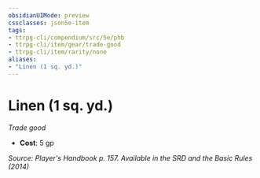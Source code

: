 ```yaml
---
obsidianUIMode: preview
cssclasses: json5e-item
tags:
- ttrpg-cli/compendium/src/5e/phb
- ttrpg-cli/item/gear/trade-good
- ttrpg-cli/item/rarity/none
aliases: 
- "Linen (1 sq. yd.)"
---
```

# Linen (1 sq. yd.)
*Trade good*  

- **Cost**: 5 gp

*Source: Player's Handbook p. 157. Available in the <span title='Systems Reference Document (5.1)'>SRD</span> and the Basic Rules (2014)*